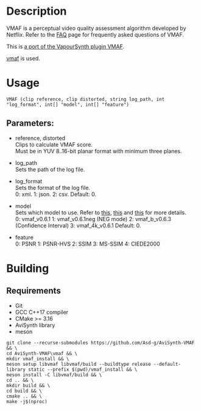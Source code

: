 # Description

VMAF is a perceptual video quality assessment algorithm developed by Netflix. Refer to the [FAQ](https://github.com/Netflix/vmaf/blob/master/FAQ.md) page for frequently asked questions of VMAF.

This is [a port of the VapourSynth plugin VMAF](https://github.com/HomeOfVapourSynthEvolution/VapourSynth-VMAF).

[vmaf](https://github.com/Netflix/vmaf/tree/v2.2.0) is used.

# Usage

```
VMAF (clip reference, clip distorted, string log_path, int "log_format", int[] "model", int[] "feature")
```

## Parameters:

- reference, distorted\
    Clips to calculate VMAF score.\
    Must be in YUV 8..16-bit planar format with minimum three planes.

- log_path\
    Sets the path of the log file.
    
- log_format\
    Sets the format of the log file.\
    0: xml.
    1: json.
    2: csv.
    Default: 0.
    
- model\
    Sets which model to use.
    Refer to [this](https://github.com/Netflix/vmaf/blob/master/resource/doc/models.md), [this](https://netflixtechblog.com/toward-a-better-quality-metric-for-the-video-community-7ed94e752a30) and [this](https://github.com/Netflix/vmaf/blob/master/resource/doc/conf_interval.md) for more details.\
    0: vmaf_v0.6.1
    1: vmaf_v0.6.1neg (NEG mode)
    2: vmaf_b_v0.6.3 (Confidence Interval)
    3: vmaf_4k_v0.6.1
    Default: 0.

- feature\
    0: PSNR
    1: PSNR-HVS
    2: SSIM
    3: MS-SSIM
    4: CIEDE2000
    
# Building

## Requirements

- Git
- GCC C++17 compiler
- CMake >= 3.16
- AviSynth library
- meson

```
git clone --recurse-submodules https://github.com/Asd-g/AviSynth-VMAF && \
cd AviSynth-VMAF\vmaf && \
mkdir vmaf_install && \
meson setup libvmaf libvmaf/build --buildtype release --default-library static --prefix $(pwd)/vmaf_install && \
meson install -C libvmaf/build && \
cd .. && \
mkdir build && \
cd build && \
cmake .. && \
make -j$(nproc)
```
